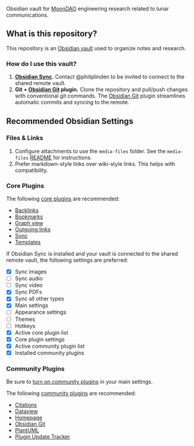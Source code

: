 Obsidian vault for [MoonDAO](moondao.com) engineering research related to lunar communications.

## What is this repository?
This repository is an [Obsidian vault](https://help.obsidian.md/Home) used to organize notes and research.

### How do I use this vault?
1. **[Obsidian Sync](https://help.obsidian.md/Obsidian+Sync/Introduction+to+Obsidian+Sync).** Contact @philiplinden to be invited to connect to the shared remote vault.
2. **Git + [Obsidian Git](https://github.com/denolehov/obsidian-git) plugin.** Clone the repository and pull/push changes with conventional git commands. The [Obsidian Git](https://github.com/denolehov/obsidian-git) plugin streamlines automatic commits and syncing to the remote.
## Recommended Obsidian Settings

### Files & Links
1. Configure attachments to use the `media-files` folder. See the `media-files` [README](media-files/README.md) for instructions.
2. Prefer markdown-style links over wiki-style links. This helps with compatibility.

### Core Plugins
The following [core plugins](https://help.obsidian.md/Plugins/Core+plugins) are recommended:
- [Backlinks](https://help.obsidian.md/Plugins/Backlinks)
- [Bookmarks](https://help.obsidian.md/Plugins/Bookmarks)
- [Graph view](https://help.obsidian.md/Plugins/Graph+view)
- [Outgoing links](https://help.obsidian.md/Plugins/Outgoing+links)
- [Sync](https://help.obsidian.md/Obsidian+Sync/Introduction+to+Obsidian+Sync)
- [Templates](https://help.obsidian.md/Plugins/Templates)

If Obsidian Sync is installed and your vault is connected to the shared remote vault, the following settings are preferred:

- [x] Sync images
- [ ] Sync audio
- [ ] Sync video
- [x] Sync PDFs
- [x] Sync all other types
- [x] Main settings
- [ ] Appearance settings
- [ ] Themes
- [ ] Hotkeys
- [x] Active core plugin list
- [x] Core plugin settings
- [x] Active community plugin list
- [x] Installed community plugins

### Community Plugins
Be sure to [turn on community plugins](https://help.obsidian.md/Extending+Obsidian/Community+plugins) in your main settings.

The following [community plugins](https://obsidian.md/plugins) are recommended:
- [Citations](https://obsidian.md/plugins?id=obsidian-citation-plugin)
- [Dataview](https://obsidian.md/plugins?id=dataview)
- [Homepage](https://obsidian.md/plugins?id=homepage)
- [Obsidian Git](https://obsidian.md/plugins?id=obsidian-git)
- [PlantUML](https://obsidian.md/plugins?id=obsidian-plantuml)
- [Plugin Update Tracker](https://obsidian.md/plugins?id=obsidian-plugin-update-tracker)